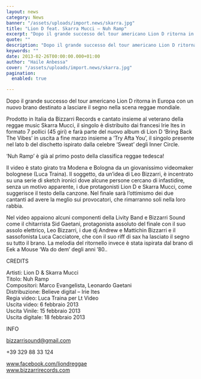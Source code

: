 ```yaml
---
layout: news
category: News
banner: "/assets/uploads/import.news/skarra.jpg"
title: "Lion D feat. Skarra Mucci – Nuh Ramp"
excerpt: "Dopo il grande successo del tour americano Lion D ritorna in Europa con un nuovo brano destinato a lasciare il segno nella scena reggae mondiale. Prodotto in Italia da Bizzarri Records e cantato insieme al veterano della reggae music Skarra Mucci, il singolo è distribuito dai francesi Irie Ites in formato 7 pollici (45 giri) [&hellip"
quote: ""
description: "Dopo il grande successo del tour americano Lion D ritorna in Europa con un nuovo brano destinato a lasciare il segno nella scena reggae mondiale. Prodotto in Italia da Bizzarri Records e cantato insieme al veterano della reggae music Skarra Mucci, il singolo è distribuito dai francesi Irie Ites in formato 7 pollici (45 giri) [&hellip"
keywords: ""
date: 2013-02-26T00:00:00.000+01:00
author: "Haile Anbessa"
cover: "/assets/uploads/import.news/skarra.jpg"
pagination:
  enabled: true

---
```


Dopo il grande successo del tour americano Lion D ritorna in Europa con un nuovo brano destinato a lasciare il segno nella scena reggae mondiale.

Prodotto in Italia da Bizzarri Records e cantato insieme al veterano della reggae music Skarra Mucci, il singolo è distribuito dai francesi Irie Ites in formato 7 pollici (45 giri) e farà parte del nuovo album di Lion D ‘Bring Back The Vibes’ in uscita a fine marzo insieme a ‘Try Afta You’, il singolo presente nel lato b del dischetto ispirato dalla celebre ‘Sweat’ degli Inner Circle.

‘Nuh Ramp’ è già al primo posto della classifica reggae tedesca!

Il video è stato girato tra Modena e Bologna da un giovanissimo videomaker bolognese (Luca Traina). Il soggetto, da un’idea di Leo Bizzarri, è incentrato su una serie di sketch ironici dove alcune persone cercano di infastidire, senza un motivo apparente, i due protagonisti Lion D e Skarra Mucci, come suggerisce il testo della canzone. Nel finale sarà l’ottimismo dei due cantanti ad avere la meglio sui provocatori, che rimarranno soli nella loro rabbia.

Nel video appaiono alcuni componenti della Livity Band e Bizzarri Sound come il chitarrista Sid Gaetani, protagonista assoluto del finale con il suo assolo elettrico, Leo Bizzarri, i due dj Andrew e Mattichin Bizzarri e il sassofonista Luca Cacciatore, che con il suo riff di sax ha lasciato il segno su tutto il brano. La melodia del ritornello invece è stata ispirata dal brano di Eek a Mouse ‘Wa do dem’ degli anni ’80..

CREDITS

Artisti: Lion D & Skarra Mucci  
Titolo: Nuh Ramp  
Compositori: Marco Evangelista, Leonardo Gaetani  
Distribuzione: Believe digital – Irie Ites  
Regia video: Luca Traina per Lt Video  
Uscita video: 6 febbraio 2013  
Uscita Vinile: 15 febbraio 2013  
Uscita digitale: 18 febbraio 2013

INFO

bizzarrisound@gmail.com

+39 329 88 33 124

www.facebook.com/liondreggae  
www.bizzarrirecords.com